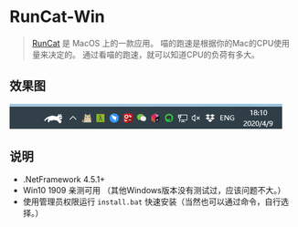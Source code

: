 # RunCat-Win

>[RunCat](https://itunes.apple.com/nz/app/runcat/id1429033973?mt=12&ref=appinn) 是 MacOS 上的一款应用。
>喵的跑速是根据你的Mac的CPU使用量来决定的。
>通过看喵的跑速，就可以知道CPU的负荷有多大。

## 效果图

![cat](images/demo.gif)

## 说明
* .NetFramework 4.5.1+
* Win10 1909 亲测可用 （其他Windows版本没有测试过，应该问题不大。）
* 使用管理员权限运行 `install.bat` 快速安装（当然也可以通过命令，自行选择。）
